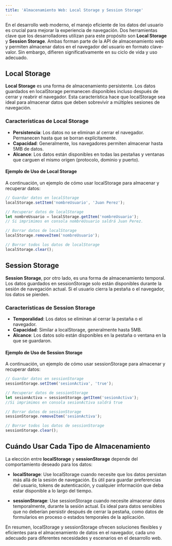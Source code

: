 ```yaml
---
title: 'Almacenamiento Web: Local Storage y Session Storage'
---
```


En el desarrollo web moderno, el manejo eficiente de los datos del usuario es crucial para mejorar la experiencia de navegación. Dos herramientas clave que los desarrolladores utilizan para este propósito son **Local Storage** y **Session Storage**. Ambas forman parte de la API de almacenamiento web y permiten almacenar datos en el navegador del usuario en formato clave-valor. Sin embargo, difieren significativamente en su ciclo de vida y uso adecuado.

## Local Storage

**Local Storage** es una forma de almacenamiento persistente. Los datos guardados en localStorage permanecen disponibles incluso después de cerrar y reabrir el navegador. Esta característica hace que localStorage sea ideal para almacenar datos que deben sobrevivir a múltiples sesiones de navegación.

### Características de Local Storage

* **Persistencia**: Los datos no se eliminan al cerrar el navegador. Permanecen hasta que se borran explícitamente.
* **Capacidad**: Generalmente, los navegadores permiten almacenar hasta 5MB de datos.
* **Alcance**: Los datos están disponibles en todas las pestañas y ventanas que carguen el mismo origen (protocolo, dominio y puerto).

#### Ejemplo de Uso de Local Storage

A continuación, un ejemplo de cómo usar localStorage para almacenar y recuperar datos:

```javascript
// Guardar datos en localStorage
localStorage.setItem('nombreUsuario', 'Juan Perez');

// Recuperar datos de localStorage
let nombreUsuario = localStorage.getItem('nombreUsuario');
// Si imprimimos en consola nombreUsuario saldrá Juan Perez.

// Borrar datos de localStorage
localStorage.removeItem('nombreUsuario');

// Borrar todos los datos de localStorage
localStorage.clear();
```

## Session Storage

**Session Storage**, por otro lado, es una forma de almacenamiento temporal. Los datos guardados en sessionStorage solo están disponibles durante la sesión de navegación actual. Si el usuario cierra la pestaña o el navegador, los datos se pierden.

### Características de Session Storage

* **Temporalidad**: Los datos se eliminan al cerrar la pestaña o el navegador.
* **Capacidad**: Similar a localStorage, generalmente hasta 5MB.
* **Alcance**: Los datos solo están disponibles en la pestaña o ventana en la que se guardaron.

#### Ejemplo de Uso de Session Storage

A continuación, un ejemplo de cómo usar sessionStorage para almacenar y recuperar datos:

```javascript
// Guardar datos en sessionStorage
sessionStorage.setItem('sesionActiva', 'true');

// Recuperar datos de sessionStorage
let sesionActiva = sessionStorage.getItem('sesionActiva');
//Si imprimimos en consola sesionActiva saldrá true

// Borrar datos de sessionStorage
sessionStorage.removeItem('sesionActiva');

// Borrar todos los datos de sessionStorage
sessionStorage.clear();
```

## Cuándo Usar Cada Tipo de Almacenamiento

La elección entre **localStorage** y **sessionStorage** depende del comportamiento deseado para los datos:

* **localStorage**: Use localStorage cuando necesite que los datos persistan más allá de la sesión de navegación. Es útil para guardar preferencias del usuario, tokens de autenticación, y cualquier información que deba estar disponible a lo largo del tiempo.
 
* **sessionStorage**: Use sessionStorage cuando necesite almacenar datos temporalmente, durante la sesión actual. Es ideal para datos sensibles que no deberían persistir después de cerrar la pestaña, como datos de formularios en proceso o estados temporales de la aplicación.

En resumen, localStorage y sessionStorage ofrecen soluciones flexibles y eficientes para el almacenamiento de datos en el navegador, cada uno adecuado para diferentes necesidades y escenarios en el desarrollo web.


